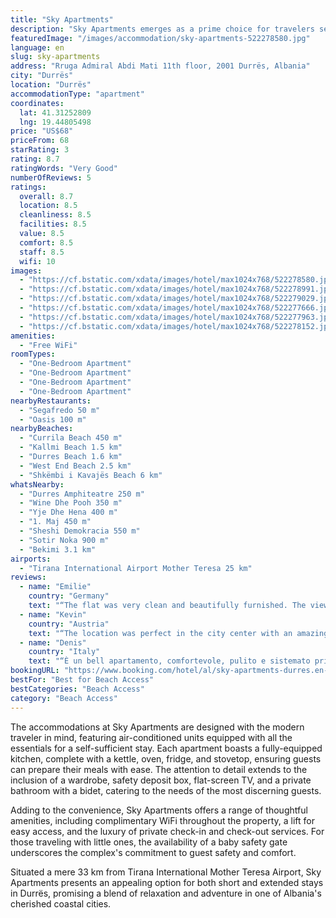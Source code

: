 ```yaml
---
title: "Sky Apartments"
description: "Sky Apartments emerges as a prime choice for travelers seeking a blend of comfort and convenience in Durrës."
featuredImage: "/images/accommodation/sky-apartments-522278580.jpg"
language: en
slug: sky-apartments
address: "Rruga Admiral Abdi Mati 11th floor, 2001 Durrës, Albania"
city: "Durrës"
location: "Durrës"
accommodationType: "apartment"
coordinates:
  lat: 41.31252809
  lng: 19.44805498
price: "US$68"
priceFrom: 68
starRating: 3
rating: 8.7
ratingWords: "Very Good"
numberOfReviews: 5
ratings:
  overall: 8.7
  location: 8.5
  cleanliness: 8.5
  facilities: 8.5
  value: 8.5
  comfort: 8.5
  staff: 8.5
  wifi: 10
images:
  - "https://cf.bstatic.com/xdata/images/hotel/max1024x768/522278580.jpg?k=0cbf34e6875c446828658b48d179263e8d3e14920fa4de768311d3bb9c01914f&o=&hp=1"
  - "https://cf.bstatic.com/xdata/images/hotel/max1024x768/522278991.jpg?k=90999f63e0338ac165c53807994c574ca8edfe01d98004cbd3bfedad45ef6da4&o=&hp=1"
  - "https://cf.bstatic.com/xdata/images/hotel/max1024x768/522279029.jpg?k=fb0262f9a2755a6cfa17a13c7b653c6c6a0e156a441a255f2f5aace992835789&o=&hp=1"
  - "https://cf.bstatic.com/xdata/images/hotel/max1024x768/522277666.jpg?k=c90ed68eb10c98861c07684a5fc60131e77d9d867d5addf7ca7b2fe014f92ea7&o=&hp=1"
  - "https://cf.bstatic.com/xdata/images/hotel/max1024x768/522277963.jpg?k=d41e052c40874868095da8d83f36d4847540fe9dd34a1c0ca91f58e826777ba4&o=&hp=1"
  - "https://cf.bstatic.com/xdata/images/hotel/max1024x768/522278152.jpg?k=662657bc38685ff7d75ebf134386cf137cd92226b39a5a6b68d9291e8ff8531b&o=&hp=1"
amenities:
  - "Free WiFi"
roomTypes:
  - "One-Bedroom Apartment"
  - "One-Bedroom Apartment"
  - "One-Bedroom Apartment"
  - "One-Bedroom Apartment"
nearbyRestaurants:
  - "Segafredo 50 m"
  - "Oasis 100 m"
nearbyBeaches:
  - "Currila Beach 450 m"
  - "Kallmi Beach 1.5 km"
  - "Durres Beach 1.6 km"
  - "West End Beach 2.5 km"
  - "Shkëmbi i Kavajës Beach 6 km"
whatsNearby:
  - "Durres Amphiteatre 250 m"
  - "Wine Dhe Pooh 350 m"
  - "Yje Dhe Hena 400 m"
  - "1. Maj 450 m"
  - "Sheshi Demokracia 550 m"
  - "Sotir Noka 900 m"
  - "Bekimi 3.1 km"
airports:
  - "Tirana International Airport Mother Teresa 25 km"
reviews:
  - name: "Emilie"
    country: "Germany"
    text: "“The flat was very clean and beautifully furnished. The view was fantastic. The flat is very central and close to the sea. Shopping facilities directly on site. This flat is highly recommended and gets 5 stars out of 5. Thank you for the...”"
  - name: "Kevin"
    country: "Austria"
    text: "“The location was perfect in the city center with an amazing view over the Port and the city. The apartment was beautiful, well maintained and very clean. It was also very quiet and comfy. The host was also very kind and always ready to help. I...”"
  - name: "Denis"
    country: "Italy"
    text: "“È un bell apartamento, comfortevole, pulito e sistemato prima dell arrivo. Organizzato benissimo per ospitare 1-4 persone. I proprietari sono molto cordiali e aiutevoli. Il apartamento ha anche una bella vista dell centro citta e dell mare.”"
bookingURL: "https://www.booking.com/hotel/al/sky-apartments-durres.en-gb.html?aid=8035640"
bestFor: "Best for Beach Access"
bestCategories: "Beach Access"
category: "Beach Access"
---
```


The accommodations at Sky Apartments are designed with the modern traveler in mind, featuring air-conditioned units equipped with all the essentials for a self-sufficient stay. Each apartment boasts a fully-equipped kitchen, complete with a kettle, oven, fridge, and stovetop, ensuring guests can prepare their meals with ease. The attention to detail extends to the inclusion of a wardrobe, safety deposit box, flat-screen TV, and a private bathroom with a bidet, catering to the needs of the most discerning guests.

Adding to the convenience, Sky Apartments offers a range of thoughtful amenities, including complimentary WiFi throughout the property, a lift for easy access, and the luxury of private check-in and check-out services. For those traveling with little ones, the availability of a baby safety gate underscores the complex's commitment to guest safety and comfort.

Situated a mere 33 km from Tirana International Mother Teresa Airport, Sky Apartments presents an appealing option for both short and extended stays in Durrës, promising a blend of relaxation and adventure in one of Albania's cherished coastal cities.